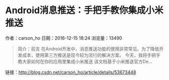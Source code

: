 # Android消息推送：手把手教你集成小米推送
作者：carson_ho
日期：2016-12-15 18:24
浏览量：13490
> 简介：前言
在Android开发中，消息推送功能的使用非常常见。为了降低开发成本，使用第三方推送是现今较为流行的解决方案。
今天，我将手把手教大家如何在你的应用里集成小米推送
  该文档基于小米推送官方De...

 链接：http://blog.csdn.net/carson_ho/article/details/53673448
